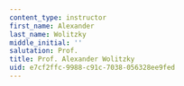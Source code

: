```yaml
---
content_type: instructor
first_name: Alexander
last_name: Wolitzky
middle_initial: ''
salutation: Prof.
title: Prof. Alexander Wolitzky
uid: e7cf2ffc-9988-c91c-7038-056328ee9fed
---
```

